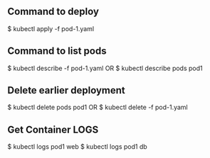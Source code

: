 ## Command to deploy 
$ kubectl apply -f pod-1.yaml

## Command to list pods
$ kubectl describe -f pod-1.yaml
OR
$ kubectl describe pods pod1

## Delete earlier deployment
$ kubectl delete pods pod1
OR
$ kubectl delete -f pod-1.yaml

## Get Container LOGS
$ kubectl logs pod1 web
$ kubectl logs pod1 db